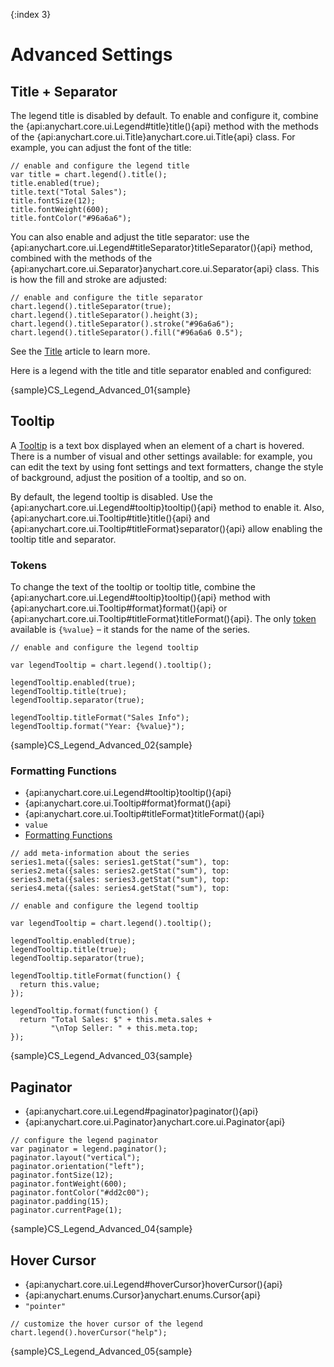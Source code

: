 {:index 3}
# Advanced Settings

## Title + Separator

The legend title is disabled by default. To enable and configure it, combine the {api:anychart.core.ui.Legend#title}title(){api} method with the methods of the {api:anychart.core.ui.Title}anychart.core.ui.Title{api} class. For example, you can adjust the font of the title:

```
// enable and configure the legend title
var title = chart.legend().title();
title.enabled(true);
title.text("Total Sales");
title.fontSize(12);
title.fontWeight(600);
title.fontColor("#96a6a6");
```

You can also enable and adjust the title separator: use the {api:anychart.core.ui.Legend#titleSeparator}titleSeparator(){api} method, combined with the methods of the {api:anychart.core.ui.Separator}anychart.core.ui.Separator{api} class. This is how the fill and stroke are adjusted:

```
// enable and configure the title separator
chart.legend().titleSeparator(true);
chart.legend().titleSeparator().height(3);
chart.legend().titleSeparator().stroke("#96a6a6");
chart.legend().titleSeparator().fill("#96a6a6 0.5");
```

See the [Title](../Title) article to learn more.

Here is a legend with the title and title separator enabled and configured:

{sample}CS\_Legend\_Advanced\_01{sample}

## Tooltip

A [Tooltip](../Tooltip) is a text box displayed when an element of a chart is hovered. There is a number of visual and other settings available: for example, you can edit the text by using font settings and text formatters, change the style of background, adjust the position of a tooltip, and so on.

By default, the legend tooltip is disabled. Use the {api:anychart.core.ui.Legend#tooltip}tooltip(){api} method to enable it. Also, {api:anychart.core.ui.Tooltip#title}title(){api} and {api:anychart.core.ui.Tooltip#titleFormat}separator(){api} allow enabling the tooltip title and separator.

### Tokens

To change the text of the tooltip or tooltip title, combine the {api:anychart.core.ui.Legend#tooltip}tooltip(){api} method with {api:anychart.core.ui.Tooltip#format}format(){api} or {api:anychart.core.ui.Tooltip#titleFormat}titleFormat(){api}. The only [token](../Text_Formatters#string_tokens) available is `{%value}` – it stands for the name of the series.

```
// enable and configure the legend tooltip

var legendTooltip = chart.legend().tooltip();

legendTooltip.enabled(true);
legendTooltip.title(true);
legendTooltip.separator(true);

legendTooltip.titleFormat("Sales Info");
legendTooltip.format("Year: {%value}");
```

{sample}CS\_Legend\_Advanced\_02{sample}

### Formatting Functions

* {api:anychart.core.ui.Legend#tooltip}tooltip(){api}
* {api:anychart.core.ui.Tooltip#format}format(){api}
* {api:anychart.core.ui.Tooltip#titleFormat}titleFormat(){api}
* `value`
* [Formatting Functions](../Text_Formatters#formatting_functions)


```
// add meta-information about the series
series1.meta({sales: series1.getStat("sum"), top: 
series2.meta({sales: series2.getStat("sum"), top: 
series3.meta({sales: series3.getStat("sum"), top: 
series4.meta({sales: series4.getStat("sum"), top: 

// enable and configure the legend tooltip

var legendTooltip = chart.legend().tooltip();

legendTooltip.enabled(true);
legendTooltip.title(true);
legendTooltip.separator(true);

legendTooltip.titleFormat(function() {
  return this.value;
});

legendTooltip.format(function() {
  return "Total Sales: $" + this.meta.sales +
         "\nTop Seller: " + this.meta.top;
});
```

{sample}CS\_Legend\_Advanced\_03{sample}

## Paginator

* {api:anychart.core.ui.Legend#paginator}paginator(){api}
* {api:anychart.core.ui.Paginator}anychart.core.ui.Paginator{api}


```
// configure the legend paginator
var paginator = legend.paginator();
paginator.layout("vertical");
paginator.orientation("left");
paginator.fontSize(12);
paginator.fontWeight(600);
paginator.fontColor("#dd2c00");
paginator.padding(15);
paginator.currentPage(1);
```

{sample}CS\_Legend\_Advanced\_04{sample}

## Hover Cursor

* {api:anychart.core.ui.Legend#hoverCursor}hoverCursor(){api}
* {api:anychart.enums.Cursor}anychart.enums.Cursor{api}
* `"pointer"`


```
// customize the hover cursor of the legend
chart.legend().hoverCursor("help");
```

{sample}CS\_Legend\_Advanced\_05{sample}
